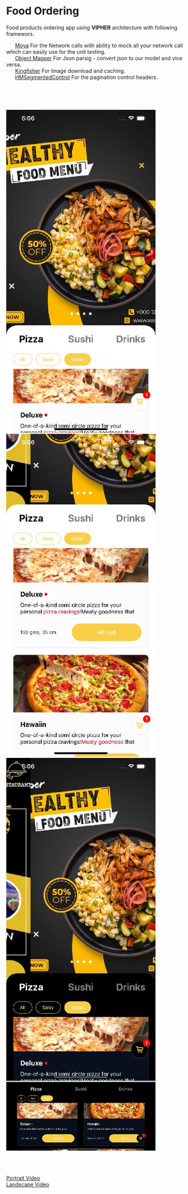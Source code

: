 # Food Ordering 
Food products ordering app using **VIPHER** architecture with following framewors.

&nbsp;&nbsp;&nbsp;&nbsp;&nbsp;&nbsp;[Moya](https://github.com/Moya/Moya) For the Network calls with ability to mock all your network call which can easily use for the unit testing.<br/>
&nbsp;&nbsp;&nbsp;&nbsp;&nbsp;&nbsp;[Object Mapper](https://github.com/tristanhimmelman/ObjectMapper) For Json parsig - convert json to our model and vice versa.<br/>
&nbsp;&nbsp;&nbsp;&nbsp;&nbsp;&nbsp;[Kingfisher](https://github.com/onevcat/Kingfisher) For Image download and caching.<br/>
&nbsp;&nbsp;&nbsp;&nbsp;&nbsp;&nbsp;[HMSegmentedControl](https://github.com/HeshamMegid/HMSegmentedControl) For the pagination control headers.<br/>


<br/>
<br/>
<br/>


![1](Samples/portrait_light_1.jpg)
![2](Samples/portrait_light_2.jpg)
![3](Samples/portrait_dark_2.jpg)
![4](Samples/landscape_dark_1.jpg)



<br/>
<br/>

[Portrait Video](https://firebasestorage.googleapis.com/v0/b/ios-demo-6a625.appspot.com/o/portrait.mov?alt=media&token=45d1c3ef-4fe7-40a8-88c6-6984bd151ec5) 
<br/>
[Landscape Video](https://firebasestorage.googleapis.com/v0/b/ios-demo-6a625.appspot.com/o/landscape.mov?alt=media&token=ed42b244-6a15-4262-b378-a777aa2ec94f) 

